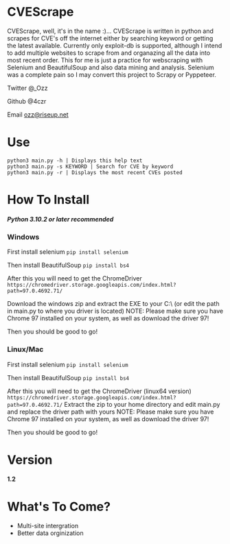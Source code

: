# CVEScrape
CVEScrape, well, it's in the name :)... CVEScrape is written in python and scrapes for CVE's off the internet either by searching keyword or getting the latest available. Currently only exploit-db is supported, although I intend to add multiple websites to scrape from and organazing all the data into most recent order. This for me is just a practice for webscraping with Selenium and BeautifulSoup and also data mining and analysis. Selenium was a complete pain so I may convert this project to Scrapy or Pyppeteer.

Twitter @_Ozz

Github @4czr

Email ozz@riseup.net

# Use
```
python3 main.py -h | Displays this help text
python3 main.py -s KEYWORD | Search for CVE by keyword
python3 main.py -r | Displays the most recent CVEs posted
```

# How To Install
#####  *Python 3.10.2 or later recommended*
### Windows

First install selenium
```pip install selenium```

Then install BeautifulSoup
```pip install bs4```

After this you will need to get the ChromeDriver
```https://chromedriver.storage.googleapis.com/index.html?path=97.0.4692.71/```

Download the windows zip and extract the EXE to your C:\\ (or edit the path in main.py to where you driver is located)
NOTE: Please make sure you have Chrome 97 installed on your system, as well as download the driver 97!

Then you should be good to go!
### Linux/Mac
First install selenium
```pip install selenium```

Then install BeautifulSoup
```pip install bs4```

After this you will need to get the ChromeDriver (linux64 version)
```https://chromedriver.storage.googleapis.com/index.html?path=97.0.4692.71/```
Extract the zip to your home directory and edit main.py and replace the driver path with yours
NOTE: Please make sure you have Chrome 97 installed on your system, as well as download the driver 97!

Then you should be good to go!

# Version
**1.2**

# What's To Come?
- Multi-site intergration
- Better data orginization
